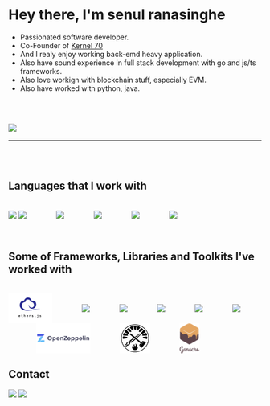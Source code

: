 # Hey there, I'm senul ranasinghe

- Passionated software developer.
- Co-Founder of <a href="https://kernel70.com" target="_blank">Kernel 70</a>
- And I realy enjoy working back-emd heavy application.
- Also have sound experience in full stack development with go and js/ts frameworks.
- Also love workign with blockchain stuff, especially EVM.
- Also have worked with python, java.

<br/>
<br/>

![](https://github-readme-streak-stats.herokuapp.com/?user=senul724&hide_border=false)<br/>

<hr>
<br/>
<br/>

## Languages that I work with
 <!-- go -->
<div style="display: inline_block"><br>
 <img height="40" align="center" src="https://cdn.jsdelivr.net/gh/devicons/devicon@latest/icons/go/go-original-wordmark.svg" />
 
 <!-- solidity -->
 <img height="40" align="center" src="https://cdn.jsdelivr.net/gh/devicons/devicon/icons/solidity/solidity-original.svg" />
  &nbsp;&nbsp;&nbsp;&nbsp;&nbsp;&nbsp;&nbsp;&nbsp;&nbsp;&nbsp;&nbsp;&nbsp;&nbsp;
  
 <!-- ts -->
  <img height="40" align="center" src="https://cdn.jsdelivr.net/gh/devicons/devicon/icons/typescript/typescript-original.svg" />
  &nbsp;&nbsp;&nbsp;&nbsp;&nbsp;&nbsp;&nbsp;&nbsp;&nbsp;&nbsp;&nbsp;&nbsp;&nbsp;
  
 <!-- js -->
 <img height="40" align="center" src="https://cdn.jsdelivr.net/gh/devicons/devicon/icons/javascript/javascript-original.svg" />
  &nbsp;&nbsp;&nbsp;&nbsp;&nbsp;&nbsp;&nbsp;&nbsp;&nbsp;&nbsp;&nbsp;&nbsp;&nbsp;
  
 <!-- python -->
 <img height="50" align="center" src="https://cdn.jsdelivr.net/gh/devicons/devicon/icons/python/python-original.svg" />
  &nbsp;&nbsp;&nbsp;&nbsp;&nbsp;&nbsp;&nbsp;&nbsp;&nbsp;&nbsp;&nbsp;&nbsp;&nbsp;
  
  <!-- java -->
 <img height="50" align="center" src="https://cdn.jsdelivr.net/gh/devicons/devicon/icons/java/java-original.svg" />
  &nbsp;&nbsp;&nbsp;&nbsp;&nbsp;&nbsp;&nbsp;&nbsp;&nbsp;&nbsp;&nbsp;&nbsp;&nbsp;
          
</div>
<br/>
<br/>

## Some of Frameworks, Libraries and Toolkits I've worked with

<div style="display: inline_block"><br>
 <!-- ethers -->
 <img height="60" align="center" src="./images/ethersjs.png" />
  &nbsp;&nbsp;&nbsp;&nbsp;&nbsp;&nbsp;&nbsp;&nbsp;&nbsp;&nbsp;&nbsp;&nbsp;&nbsp;

  <!-- next -->
 <img height="60" align="center" src="https://cdn.jsdelivr.net/gh/devicons/devicon/icons/nextjs/nextjs-original.svg" />
  &nbsp;&nbsp;&nbsp;&nbsp;&nbsp;&nbsp;&nbsp;&nbsp;&nbsp;&nbsp;&nbsp;&nbsp;&nbsp;

  <!-- express -->
  <img height="50" align="center" src="https://cdn.jsdelivr.net/gh/devicons/devicon/icons/express/express-original.svg" />
  &nbsp;&nbsp;&nbsp;&nbsp;&nbsp;&nbsp;&nbsp;&nbsp;&nbsp;&nbsp;&nbsp;&nbsp;&nbsp;
  
  <!-- react -->
 <img height="60" align="center" src="https://cdn.jsdelivr.net/gh/devicons/devicon/icons/react/react-original-wordmark.svg" />
  &nbsp;&nbsp;&nbsp;&nbsp;&nbsp;&nbsp;&nbsp;&nbsp;&nbsp;&nbsp;&nbsp;&nbsp;&nbsp;

  <!-- trpc -->
  <img height="50" align="center" src="https://trpc.io/img/logo.svg" />
  &nbsp;&nbsp;&nbsp;&nbsp;&nbsp;&nbsp;&nbsp;&nbsp;&nbsp;&nbsp;&nbsp;&nbsp;&nbsp;

  <!-- prisma -->
  <img height="55" align="center" src="https://www.freelogovectors.net/wp-content/uploads/2022/01/prisma_logo-freelogovectors.net_.png" />
  &nbsp;&nbsp;&nbsp;&nbsp;&nbsp;&nbsp;&nbsp;&nbsp;&nbsp;&nbsp;&nbsp;&nbsp;&nbsp;
 
 <!-- openzeppalin -->
 <img height="60" align="center" src="./images/oz.png" />
  &nbsp;&nbsp;&nbsp;&nbsp;&nbsp;&nbsp;&nbsp;&nbsp;&nbsp;&nbsp;&nbsp;&nbsp;&nbsp;
 
 <!-- foundry -->
 <img height="60" align="center" src="./images/foundry.png" />
  &nbsp;&nbsp;&nbsp;&nbsp;&nbsp;&nbsp;&nbsp;&nbsp;&nbsp;&nbsp;&nbsp;&nbsp;&nbsp;
 
 <!-- ganache -->
 <img height="60" align="center" src="./images/ganache.svg" />
  &nbsp;&nbsp;&nbsp;&nbsp;&nbsp;&nbsp;&nbsp;&nbsp;&nbsp;&nbsp;&nbsp;&nbsp;&nbsp;
  
</div>

## Contact
  
<div>
  <a href="https://twitter.com/RrSenul" target="_blank"><img src="https://img.shields.io/badge/-Twitter-%230077B5?style=for-the-badge&logo=twitter&logoColor=white" target="_blank"></a>
  <a href = "mailto: senul.rr@gmail.com"><img src="https://img.shields.io/badge/-Gmail-%23EA4335?style=for-the-badge&logo=gmail&logoColor=white" target="_blank"></a>
 </br>
</br>

</div>
